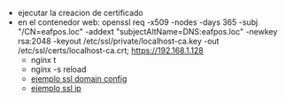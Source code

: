 - ejecutar la creacion de certificado
- en el contenedor web:
  openssl req -x509 -nodes -days 365 -subj "/CN=eafpos.loc" -addext "subjectAltName=DNS:eafpos.loc" -newkey rsa:2048 -keyout /etc/ssl/private/localhost-ca.key -out /etc/ssl/certs/localhost-ca.crt;
  https://192.168.1.128
  - nginx t
  - nginx -s reload
  - [ejemplo ssl domain config](https://codingwithmanny.medium.com/configure-self-signed-ssl-for-nginx-docker-from-a-scratch-7c2bcd5478c6)
  - [ejemplo ssl ip](https://help.kendis.io/en/articles/3382550-configure-ssl-for-docker)